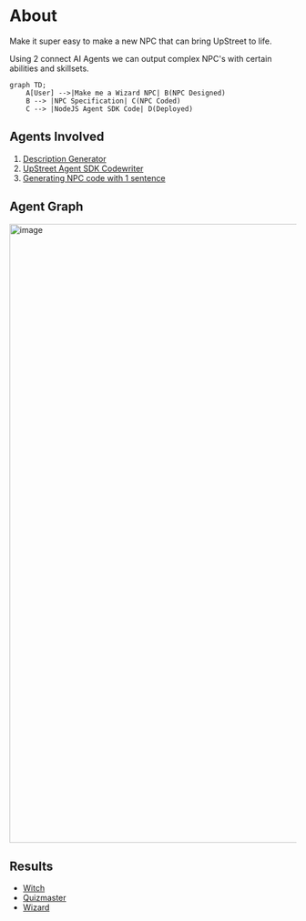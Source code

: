 # About

Make it super easy to make a new NPC that can bring UpStreet to life.

Using 2 connect AI Agents we can output complex NPC's with certain abilities and skillsets.

```mermaid
graph TD;
    A[User] -->|Make me a Wizard NPC| B(NPC Designed)
    B --> |NPC Specification| C(NPC Coded)
    C --> |NodeJS Agent SDK Code| D(Deployed)
```

## Agents Involved

1. [Description Generator](https://github.com/vinny-888/upstreet-map/wiki/NPC-Description-Generator-AI-Agent)
2. [UpStreet Agent SDK Codewriter](https://github.com/vinny-888/upstreet-map/wiki/UpStreet-AI-Agent-SDK-Creator-AI)
3. [Generating NPC code with 1 sentence](https://github.com/vinny-888/upstreet-map/wiki/Making-AI-Agents)

## Agent Graph

<img width="1088" alt="image" src="https://github.com/vinny-888/upstreet-map/assets/94944578/b50f5760-97c0-4976-a76c-071f24169b22">


## Results
- [Witch](https://github.com/vinny-888/upstreet-map/wiki/Scary-Witch)
- [Quizmaster](https://github.com/vinny-888/upstreet-map/wiki/Generating-an-NPC-Quest-Master)
- [Wizard](https://github.com/vinny-888/upstreet-map/wiki/Making-AI-Agents)
